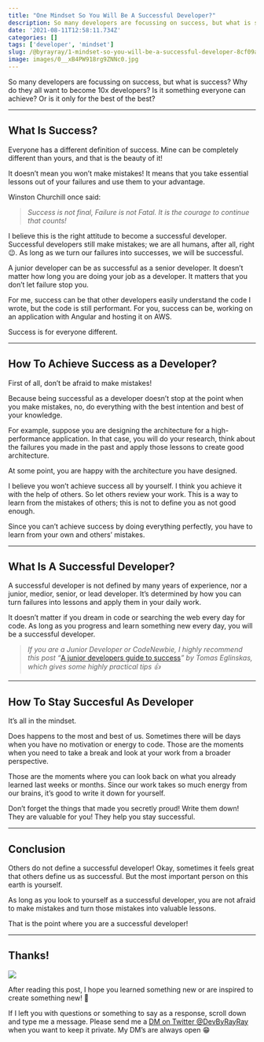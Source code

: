 ```yaml
---
title: "One Mindset So You Will Be A Successful Developer?"
description: So many developers are focussing on success, but what is success? Why do they all want to become 10x developers? Is it something everyone can achieve? Or is it only for the best of the best?
date: '2021-08-11T12:58:11.734Z'
categories: []
tags: ['developer', 'mindset']
slug: /@byrayray/1-mindset-so-you-will-be-a-successful-developer-8cf09ab88ab5
image: images/0__xB4PW918rg9ZNNc0.jpg
---
```


So many developers are focussing on success, but what is success? Why do they all want to become 10x developers? Is it something everyone can achieve? Or is it only for the best of the best?

---

## What Is Success?

Everyone has a different definition of success. Mine can be completely different than yours, and that is the beauty of it!

It doesn’t mean you won’t make mistakes! It means that you take essential lessons out of your failures and use them to your advantage.

Winston Churchill once said:

> _Success is not final, Failure is not Fatal. It is the courage to continue that counts!_

I believe this is the right attitude to become a successful developer. Successful developers still make mistakes; we are all humans, after all, right 😉. As long as we turn our failures into successes, we will be successful.

A junior developer can be as successful as a senior developer. It doesn’t matter how long you are doing your job as a developer. It matters that you don’t let failure stop you.

For me, success can be that other developers easily understand the code I wrote, but the code is still performant. For you, success can be, working on an application with Angular and hosting it on AWS.

Success is for everyone different.

---
## How To Achieve Success as a Developer?

First of all, don’t be afraid to make mistakes!

Because being successful as a developer doesn’t stop at the point when you make mistakes, no, do everything with the best intention and best of your knowledge.

For example, suppose you are designing the architecture for a high-performance application. In that case, you will do your research, think about the failures you made in the past and apply those lessons to create good architecture.

At some point, you are happy with the architecture you have designed.

I believe you won’t achieve success all by yourself. I think you achieve it with the help of others. So let others review your work. This is a way to learn from the mistakes of others; this is not to define you as not good enough.

Since you can’t achieve success by doing everything perfectly, you have to learn from your own and others’ mistakes.

---

## What Is A Successful Developer?

A successful developer is not defined by many years of experience, nor a junior, medior, senior, or lead developer. It’s determined by how you can turn failures into lessons and apply them in your daily work.

It doesn’t matter if you dream in code or searching the web every day for code. As long as you progress and learn something new every day, you will be a successful developer.

> _If you are a Junior Developer or CodeNewbie, I highly recommend this post “_[A junior developers guide to success](https://medium.com/@tomas.eglinskas/a-junior-developers-guide-to-success-68e234088104)_” by Tomas Eglinskas, which gives some highly practical tips 👍_


---

## How To Stay Succesful As Developer

It’s all in the mindset.

Does happens to the most and best of us. Sometimes there will be days when you have no motivation or energy to code. Those are the moments when you need to take a break and look at your work from a broader perspective.

Those are the moments where you can look back on what you already learned last weeks or months. Since our work takes so much energy from our brains, it’s good to write it down for yourself.

Don’t forget the things that made you secretly proud! Write them down! They are valuable for you! They help you stay successful.

---
## Conclusion

Others do not define a successful developer! Okay, sometimes it feels great that others define us as successful. But the most important person on this earth is yourself.

As long as you look to yourself as a successful developer, you are not afraid to make mistakes and turn those mistakes into valuable lessons.

That is the point where you are a successful developer!

---
## Thanks!

![](/images/0__4aTcitCaVTWHHeiO.jpg)

After reading this post, I hope you learned something new or are inspired to create something new! 🤗

If I left you with questions or something to say as a response, scroll down and type me a message. Please send me a [DM on Twitter @DevByRayRay](https://twitter.com/@devbyrayray) when you want to keep it private. My DM’s are always open 😁
